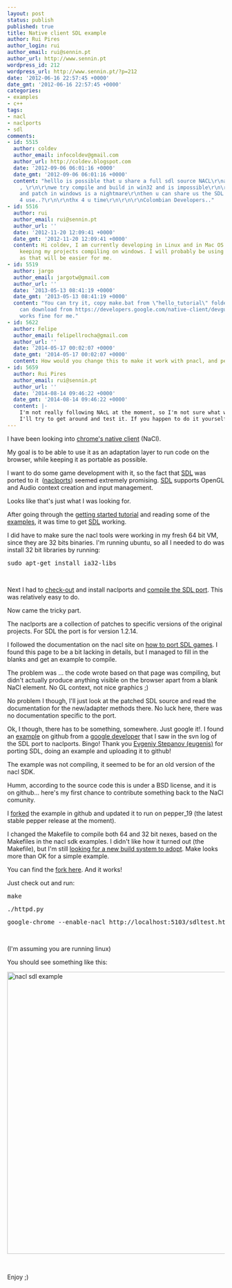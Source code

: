 ```yaml
---
layout: post
status: publish
published: true
title: Native client SDL example
author: Rui Pires
author_login: rui
author_email: rui@sennin.pt
author_url: http://www.sennin.pt
wordpress_id: 212
wordpress_url: http://www.sennin.pt/?p=212
date: '2012-06-16 22:57:45 +0000'
date_gmt: '2012-06-16 22:57:45 +0000'
categories:
- examples
- c++
tags:
- nacl
- naclports
- sdl
comments:
- id: 5515
  author: coldev
  author_email: infocoldev@gmail.com
  author_url: http://coldev.blogspot.com
  date: '2012-09-06 06:01:16 +0000'
  date_gmt: '2012-09-06 06:01:16 +0000'
  content: "helllo is possible that u share a full sdl source NACL\r\nand includes
    , \r\n\r\nwe try compile and build in win32 and is impossible\r\n\r\nbuild environment
    and patch in windows is a nightmare\r\nthen u can share us the SDL armed .. ready
    4 use..?\r\n\r\nthx 4 u time\r\n\r\n\r\nColombian Developers.."
- id: 5516
  author: rui
  author_email: rui@sennin.pt
  author_url: ''
  date: '2012-11-20 12:09:41 +0000'
  date_gmt: '2012-11-20 12:09:41 +0000'
  content: Hi coldev, I am currently developing in Linux and in Mac OS X. I plan on
    keeping my projects compiling on windows. I will probably be using mingw (http://www.mingw.org/)
    as that will be easier for me.
- id: 5519
  author: jargo
  author_email: jargotw@gmail.com
  author_url: ''
  date: '2013-05-13 08:41:19 +0000'
  date_gmt: '2013-05-13 08:41:19 +0000'
  content: "You can try it, copy make.bat from \"hello_tutorial\" folder and run make.\r\n\r\n(\"hell_tutorial\"
    can download from https://developers.google.com/native-client/devguide/hello_tutorial.zip)\r\n\r\nIt
    works fine for me."
- id: 5622
  author: Felipe
  author_email: felipellrocha@gmail.com
  author_url: ''
  date: '2014-05-17 00:02:07 +0000'
  date_gmt: '2014-05-17 00:02:07 +0000'
  content: How would you change this to make it work with pnacl, and pepper 34?
- id: 5659
  author: Rui Pires
  author_email: rui@sennin.pt
  author_url: ''
  date: '2014-08-14 09:46:22 +0000'
  date_gmt: '2014-08-14 09:46:22 +0000'
  content: |-
    I'm not really following NAcL at the moment, so I'm not sure what would need to be adapted to make it up to date.
    I'll try to get around and test it. If you happen to do it yourself, or find out what needs to be done, please let me know.
---
```

<p>I have been looking into <a href="https://developers.google.com/native-client/">chrome's native client</a>&nbsp;(NaCl).</p>
<p>My goal is to be able to use it as an adaptation layer to run code on the browser, while keeping it as portable as possible.</p>
<p>I want to do some game development with it, so the fact that <a href="http://www.libsdl.org/">SDL</a> was ported to it &nbsp;(<a href="http://code.google.com/p/naclports/">naclports</a>) seemed extremely promising. <a href="http://www.libsdl.org/">SDL</a> supports OpenGL and Audio context creation and input management.</p>
<p>Looks like that's just what I was looking for.</p>
<p>After going through the <a href="https://developers.google.com/native-client/devguide/tutorial">getting started tutorial</a> and reading some of the <a href="https://developers.google.com/native-client/sdk/examples">examples</a>, it was time to get <a href="http://www.libsdl.org/">SDL</a> working.</p>
<p>I did have to make sure the nacl tools were working in my fresh 64 bit VM, since they are 32 bits binaries. I'm running ubuntu, so all I needed to do was install 32 bit libraries by running:</p>
<pre>sudo apt-get install ia32-libs</pre><br />
<p>Next I had to <a href="http://code.google.com/p/naclports/wiki/HowTo_Checkout">check-out</a> and install naclports and <a href="http://code.google.com/p/naclports/wiki/InstallingSDL">compile the SDL port</a>. This was relatively easy to do.</p>
<p>Now came the tricky part.</p>
<p>The naclports are a collection of patches to specific versions of the original projects. For SDL the port is for version 1.2.14.</p>
<p>I followed the documentation on the nacl site on <a href="https://developers.google.com/native-client/community/porting/SDLgames">how to port SDL games</a>.&nbsp;I found this page to be a bit lacking in details, but I managed to fill in the blanks and get an example to compile.</p>
<p>The problem was ... the code wrote based on that page was compiling, but didn't actually produce anything visible on the browser apart from a blank NaCl element. No GL context, not nice graphics ;)</p>
<p>No problem I though, I'll just look at the patched SDL source and read the documentation for the new/adapter methods there. No luck here, there was no documentation specific to the port.</p>
<p>Ok, I though, there has to be something, somewhere. Just google it!. I found an <a href="https://github.com/eugenis/sdltest">example</a>&nbsp;on github from a <a href="https://github.com/eugenis">google developer</a> that I saw in the svn log of the SDL port to naclports. Bingo! Thank you <a href="https://github.com/eugenis">Evgeniy Stepanov (eugenis)</a> for porting SDL, doing an example and uploading it to github!</p>
<p>The example was not compiling, it seemed to be for an old version of the nacl SDK.</p>
<p>Humm, according to the source code this is under a BSD license, and it is on github... here's my first chance to contribute something back to the NaCl comunity.</p>
<p>I <a href="https://github.com/ruipires/sdltest">forked</a> the example in github and updated it to run on pepper_19 (the latest stable pepper release at the moment).</p>
<p>I changed the Makefile to compile both 64 and 32 bit nexes, based on the Makefiles in the nacl sdk examples. I didn't like how it turned out (the Makefile), but I'm still <a title="Battle of the build systems" href="http://www.sennin.pt/2012/05/29/battle-of-the-build-systems/">looking for a new build system to adopt</a>. Make looks more than OK for a simple example.</p>
<p>You can find the <a href="https://github.com/ruipires/sdltest">fork here</a>. And it works!</p>
<p>Just check out and run:</p>
<pre>make</pre>
<pre>./httpd.py</pre>
<pre>google-chrome --enable-nacl http://localhost:5103/sdltest.html</pre><br />
<p>(I'm assuming you are running linux)</p>
<p>You should see something like this:</p>
<p><img title="nacl sdl example" src="{{ site.baseurl }}/assets/2012/nacl-sdl-example.png" alt="nacl sdl example" width="799" height="652" /></p> <p>&nbsp;</p>
<p>Enjoy ;)</p>
<p>&nbsp;</p>
